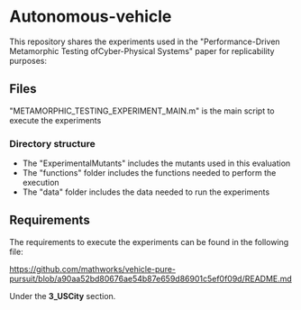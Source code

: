# Autonomous-vehicle

This repository shares the experiments used in the "Performance-Driven Metamorphic Testing ofCyber-Physical Systems" paper for replicability purposes:

## Files
"METAMORPHIC_TESTING_EXPERIMENT_MAIN.m" is the main script to execute the experiments
### Directory structure
* The "ExperimentalMutants" includes the mutants used in this evaluation
* The "functions" folder includes the functions needed to perform the execution
* The "data" folder includes the data needed to run the experiments

## Requirements
The requirements to execute the experiments can be found in the following file:

https://github.com/mathworks/vehicle-pure-pursuit/blob/a90aa52bd80676ae54b87e659d86901c5ef0f09d/README.md

Under the **3_USCity** section.
